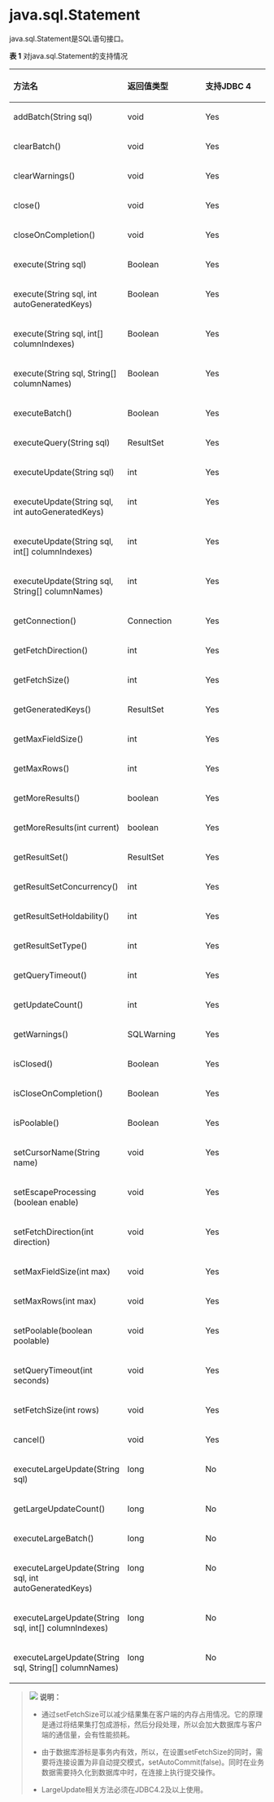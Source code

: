 # java.sql.Statement<a name="ZH-CN_TOPIC_0289900015"></a>

java.sql.Statement是SQL语句接口。

**表 1**  对java.sql.Statement的支持情况

<a name="zh-cn_topic_0237120398_zh-cn_topic_0213179164_zh-cn_topic_0189250755_zh-cn_topic_0059777679_zh-cn_topic_0058965266_table29004196"></a>
<table><thead align="left"><tr id="zh-cn_topic_0237120398_zh-cn_topic_0213179164_zh-cn_topic_0189250755_zh-cn_topic_0059777679_zh-cn_topic_0058965266_row609630"><th class="cellrowborder" valign="top" width="32.22%" id="mcps1.2.4.1.1"><p id="zh-cn_topic_0237120398_zh-cn_topic_0213179164_zh-cn_topic_0189250755_zh-cn_topic_0059777679_zh-cn_topic_0058965266_p1185663"><a name="zh-cn_topic_0237120398_zh-cn_topic_0213179164_zh-cn_topic_0189250755_zh-cn_topic_0059777679_zh-cn_topic_0058965266_p1185663"></a><a name="zh-cn_topic_0237120398_zh-cn_topic_0213179164_zh-cn_topic_0189250755_zh-cn_topic_0059777679_zh-cn_topic_0058965266_p1185663"></a>方法名</p>
</th>
<th class="cellrowborder" valign="top" width="35.18%" id="mcps1.2.4.1.2"><p id="zh-cn_topic_0237120398_zh-cn_topic_0213179164_zh-cn_topic_0189250755_zh-cn_topic_0059777679_zh-cn_topic_0058965266_p27392696"><a name="zh-cn_topic_0237120398_zh-cn_topic_0213179164_zh-cn_topic_0189250755_zh-cn_topic_0059777679_zh-cn_topic_0058965266_p27392696"></a><a name="zh-cn_topic_0237120398_zh-cn_topic_0213179164_zh-cn_topic_0189250755_zh-cn_topic_0059777679_zh-cn_topic_0058965266_p27392696"></a>返回值类型</p>
</th>
<th class="cellrowborder" valign="top" width="32.6%" id="mcps1.2.4.1.3"><p id="zh-cn_topic_0237120398_zh-cn_topic_0213179164_zh-cn_topic_0189250755_zh-cn_topic_0059777679_zh-cn_topic_0058965266_p25146373"><a name="zh-cn_topic_0237120398_zh-cn_topic_0213179164_zh-cn_topic_0189250755_zh-cn_topic_0059777679_zh-cn_topic_0058965266_p25146373"></a><a name="zh-cn_topic_0237120398_zh-cn_topic_0213179164_zh-cn_topic_0189250755_zh-cn_topic_0059777679_zh-cn_topic_0058965266_p25146373"></a>支持JDBC 4</p>
</th>
</tr>
</thead>
<tbody><tr id="row1940543416342"><td class="cellrowborder" valign="top" width="32.22%" headers="mcps1.2.4.1.1 "><p id="p640523423416"><a name="p640523423416"></a><a name="p640523423416"></a>addBatch​(String sql)</p>
</td>
<td class="cellrowborder" valign="top" width="35.18%" headers="mcps1.2.4.1.2 "><p id="p540512346348"><a name="p540512346348"></a><a name="p540512346348"></a>void</p>
</td>
<td class="cellrowborder" valign="top" width="32.6%" headers="mcps1.2.4.1.3 "><p id="p440673403415"><a name="p440673403415"></a><a name="p440673403415"></a>Yes</p>
</td>
</tr>
<tr id="row191321120183514"><td class="cellrowborder" valign="top" width="32.22%" headers="mcps1.2.4.1.1 "><p id="p1613210202354"><a name="p1613210202354"></a><a name="p1613210202354"></a>clearBatch()</p>
</td>
<td class="cellrowborder" valign="top" width="35.18%" headers="mcps1.2.4.1.2 "><p id="p181329200354"><a name="p181329200354"></a><a name="p181329200354"></a>void</p>
</td>
<td class="cellrowborder" valign="top" width="32.6%" headers="mcps1.2.4.1.3 "><p id="p16132112015350"><a name="p16132112015350"></a><a name="p16132112015350"></a>Yes</p>
</td>
</tr>
<tr id="row5284032103510"><td class="cellrowborder" valign="top" width="32.22%" headers="mcps1.2.4.1.1 "><p id="p428493293511"><a name="p428493293511"></a><a name="p428493293511"></a>clearWarnings()</p>
</td>
<td class="cellrowborder" valign="top" width="35.18%" headers="mcps1.2.4.1.2 "><p id="p1528423233512"><a name="p1528423233512"></a><a name="p1528423233512"></a>void</p>
</td>
<td class="cellrowborder" valign="top" width="32.6%" headers="mcps1.2.4.1.3 "><p id="p1628473218353"><a name="p1628473218353"></a><a name="p1628473218353"></a>Yes</p>
</td>
</tr>
<tr id="zh-cn_topic_0237120398_zh-cn_topic_0213179164_zh-cn_topic_0189250755_zh-cn_topic_0059777679_zh-cn_topic_0058965266_row37638936"><td class="cellrowborder" valign="top" width="32.22%" headers="mcps1.2.4.1.1 "><p id="zh-cn_topic_0237120398_zh-cn_topic_0213179164_zh-cn_topic_0189250755_zh-cn_topic_0059777679_zh-cn_topic_0058965266_p24508923"><a name="zh-cn_topic_0237120398_zh-cn_topic_0213179164_zh-cn_topic_0189250755_zh-cn_topic_0059777679_zh-cn_topic_0058965266_p24508923"></a><a name="zh-cn_topic_0237120398_zh-cn_topic_0213179164_zh-cn_topic_0189250755_zh-cn_topic_0059777679_zh-cn_topic_0058965266_p24508923"></a>close()</p>
</td>
<td class="cellrowborder" valign="top" width="35.18%" headers="mcps1.2.4.1.2 "><p id="zh-cn_topic_0237120398_zh-cn_topic_0213179164_zh-cn_topic_0189250755_zh-cn_topic_0059777679_zh-cn_topic_0058965266_p21120241"><a name="zh-cn_topic_0237120398_zh-cn_topic_0213179164_zh-cn_topic_0189250755_zh-cn_topic_0059777679_zh-cn_topic_0058965266_p21120241"></a><a name="zh-cn_topic_0237120398_zh-cn_topic_0213179164_zh-cn_topic_0189250755_zh-cn_topic_0059777679_zh-cn_topic_0058965266_p21120241"></a>void</p>
</td>
<td class="cellrowborder" valign="top" width="32.6%" headers="mcps1.2.4.1.3 "><p id="zh-cn_topic_0237120398_zh-cn_topic_0213179164_zh-cn_topic_0189250755_zh-cn_topic_0059777679_zh-cn_topic_0058965266_p42500988"><a name="zh-cn_topic_0237120398_zh-cn_topic_0213179164_zh-cn_topic_0189250755_zh-cn_topic_0059777679_zh-cn_topic_0058965266_p42500988"></a><a name="zh-cn_topic_0237120398_zh-cn_topic_0213179164_zh-cn_topic_0189250755_zh-cn_topic_0059777679_zh-cn_topic_0058965266_p42500988"></a>Yes</p>
</td>
</tr>
<tr id="row847713073613"><td class="cellrowborder" valign="top" width="32.22%" headers="mcps1.2.4.1.1 "><p id="p13477133073618"><a name="p13477133073618"></a><a name="p13477133073618"></a>closeOnCompletion()</p>
</td>
<td class="cellrowborder" valign="top" width="35.18%" headers="mcps1.2.4.1.2 "><p id="p94772030133610"><a name="p94772030133610"></a><a name="p94772030133610"></a>void</p>
</td>
<td class="cellrowborder" valign="top" width="32.6%" headers="mcps1.2.4.1.3 "><p id="p124771930103611"><a name="p124771930103611"></a><a name="p124771930103611"></a>Yes</p>
</td>
</tr>
<tr id="zh-cn_topic_0237120398_zh-cn_topic_0213179164_zh-cn_topic_0189250755_zh-cn_topic_0059777679_zh-cn_topic_0058965266_row37959876"><td class="cellrowborder" valign="top" width="32.22%" headers="mcps1.2.4.1.1 "><p id="zh-cn_topic_0237120398_zh-cn_topic_0213179164_zh-cn_topic_0189250755_zh-cn_topic_0059777679_zh-cn_topic_0058965266_p16000688"><a name="zh-cn_topic_0237120398_zh-cn_topic_0213179164_zh-cn_topic_0189250755_zh-cn_topic_0059777679_zh-cn_topic_0058965266_p16000688"></a><a name="zh-cn_topic_0237120398_zh-cn_topic_0213179164_zh-cn_topic_0189250755_zh-cn_topic_0059777679_zh-cn_topic_0058965266_p16000688"></a>execute(String sql)</p>
</td>
<td class="cellrowborder" valign="top" width="35.18%" headers="mcps1.2.4.1.2 "><p id="zh-cn_topic_0237120398_zh-cn_topic_0213179164_zh-cn_topic_0189250755_zh-cn_topic_0059777679_zh-cn_topic_0058965266_p61133019"><a name="zh-cn_topic_0237120398_zh-cn_topic_0213179164_zh-cn_topic_0189250755_zh-cn_topic_0059777679_zh-cn_topic_0058965266_p61133019"></a><a name="zh-cn_topic_0237120398_zh-cn_topic_0213179164_zh-cn_topic_0189250755_zh-cn_topic_0059777679_zh-cn_topic_0058965266_p61133019"></a><span id="zh-cn_topic_0237120398_zh-cn_topic_0213179164_zh-cn_topic_0189250755_text8662312165011"><a name="zh-cn_topic_0237120398_zh-cn_topic_0213179164_zh-cn_topic_0189250755_text8662312165011"></a><a name="zh-cn_topic_0237120398_zh-cn_topic_0213179164_zh-cn_topic_0189250755_text8662312165011"></a>Boolean</span></p>
</td>
<td class="cellrowborder" valign="top" width="32.6%" headers="mcps1.2.4.1.3 "><p id="zh-cn_topic_0237120398_zh-cn_topic_0213179164_zh-cn_topic_0189250755_zh-cn_topic_0059777679_zh-cn_topic_0058965266_p23615318"><a name="zh-cn_topic_0237120398_zh-cn_topic_0213179164_zh-cn_topic_0189250755_zh-cn_topic_0059777679_zh-cn_topic_0058965266_p23615318"></a><a name="zh-cn_topic_0237120398_zh-cn_topic_0213179164_zh-cn_topic_0189250755_zh-cn_topic_0059777679_zh-cn_topic_0058965266_p23615318"></a>Yes</p>
</td>
</tr>
<tr id="row1690211123385"><td class="cellrowborder" valign="top" width="32.22%" headers="mcps1.2.4.1.1 "><p id="p4902112173814"><a name="p4902112173814"></a><a name="p4902112173814"></a>execute​(String sql, int autoGeneratedKeys)</p>
</td>
<td class="cellrowborder" valign="top" width="35.18%" headers="mcps1.2.4.1.2 "><p id="p1290211128387"><a name="p1290211128387"></a><a name="p1290211128387"></a><span id="text9800162923817"><a name="text9800162923817"></a><a name="text9800162923817"></a>Boolean</span></p>
</td>
<td class="cellrowborder" valign="top" width="32.6%" headers="mcps1.2.4.1.3 "><p id="p11902121213815"><a name="p11902121213815"></a><a name="p11902121213815"></a>Yes</p>
</td>
</tr>
<tr id="row16314163933820"><td class="cellrowborder" valign="top" width="32.22%" headers="mcps1.2.4.1.1 "><p id="p331413923819"><a name="p331413923819"></a><a name="p331413923819"></a>execute​(String sql, int[] columnIndexes)</p>
</td>
<td class="cellrowborder" valign="top" width="35.18%" headers="mcps1.2.4.1.2 "><p id="p9314839203818"><a name="p9314839203818"></a><a name="p9314839203818"></a><span id="text334154973819"><a name="text334154973819"></a><a name="text334154973819"></a>Boolean</span></p>
</td>
<td class="cellrowborder" valign="top" width="32.6%" headers="mcps1.2.4.1.3 "><p id="p163147397386"><a name="p163147397386"></a><a name="p163147397386"></a>Yes</p>
</td>
</tr>
<tr id="row267415216383"><td class="cellrowborder" valign="top" width="32.22%" headers="mcps1.2.4.1.1 "><p id="p106741552103810"><a name="p106741552103810"></a><a name="p106741552103810"></a>execute​(String sql, String[] columnNames)</p>
</td>
<td class="cellrowborder" valign="top" width="35.18%" headers="mcps1.2.4.1.2 "><p id="p1067410528388"><a name="p1067410528388"></a><a name="p1067410528388"></a><span id="text1766515053910"><a name="text1766515053910"></a><a name="text1766515053910"></a>Boolean</span></p>
</td>
<td class="cellrowborder" valign="top" width="32.6%" headers="mcps1.2.4.1.3 "><p id="p1467445243820"><a name="p1467445243820"></a><a name="p1467445243820"></a>Yes</p>
</td>
</tr>
<tr id="row147485103913"><td class="cellrowborder" valign="top" width="32.22%" headers="mcps1.2.4.1.1 "><p id="p97495133918"><a name="p97495133918"></a><a name="p97495133918"></a>executeBatch()</p>
</td>
<td class="cellrowborder" valign="top" width="35.18%" headers="mcps1.2.4.1.2 "><p id="p197410563915"><a name="p197410563915"></a><a name="p197410563915"></a><span id="text12823334203913"><a name="text12823334203913"></a><a name="text12823334203913"></a>Boolean</span></p>
</td>
<td class="cellrowborder" valign="top" width="32.6%" headers="mcps1.2.4.1.3 "><p id="p177419543916"><a name="p177419543916"></a><a name="p177419543916"></a>Yes</p>
</td>
</tr>
<tr id="zh-cn_topic_0237120398_zh-cn_topic_0213179164_zh-cn_topic_0189250755_zh-cn_topic_0059777679_zh-cn_topic_0058965266_row43652314"><td class="cellrowborder" valign="top" width="32.22%" headers="mcps1.2.4.1.1 "><p id="zh-cn_topic_0237120398_zh-cn_topic_0213179164_zh-cn_topic_0189250755_zh-cn_topic_0059777679_zh-cn_topic_0058965266_p58916306"><a name="zh-cn_topic_0237120398_zh-cn_topic_0213179164_zh-cn_topic_0189250755_zh-cn_topic_0059777679_zh-cn_topic_0058965266_p58916306"></a><a name="zh-cn_topic_0237120398_zh-cn_topic_0213179164_zh-cn_topic_0189250755_zh-cn_topic_0059777679_zh-cn_topic_0058965266_p58916306"></a>executeQuery(String sql)</p>
</td>
<td class="cellrowborder" valign="top" width="35.18%" headers="mcps1.2.4.1.2 "><p id="zh-cn_topic_0237120398_zh-cn_topic_0213179164_zh-cn_topic_0189250755_zh-cn_topic_0059777679_zh-cn_topic_0058965266_p33934608"><a name="zh-cn_topic_0237120398_zh-cn_topic_0213179164_zh-cn_topic_0189250755_zh-cn_topic_0059777679_zh-cn_topic_0058965266_p33934608"></a><a name="zh-cn_topic_0237120398_zh-cn_topic_0213179164_zh-cn_topic_0189250755_zh-cn_topic_0059777679_zh-cn_topic_0058965266_p33934608"></a>ResultSet</p>
</td>
<td class="cellrowborder" valign="top" width="32.6%" headers="mcps1.2.4.1.3 "><p id="zh-cn_topic_0237120398_zh-cn_topic_0213179164_zh-cn_topic_0189250755_zh-cn_topic_0059777679_zh-cn_topic_0058965266_p39492775"><a name="zh-cn_topic_0237120398_zh-cn_topic_0213179164_zh-cn_topic_0189250755_zh-cn_topic_0059777679_zh-cn_topic_0058965266_p39492775"></a><a name="zh-cn_topic_0237120398_zh-cn_topic_0213179164_zh-cn_topic_0189250755_zh-cn_topic_0059777679_zh-cn_topic_0058965266_p39492775"></a>Yes</p>
</td>
</tr>
<tr id="zh-cn_topic_0237120398_zh-cn_topic_0213179164_zh-cn_topic_0189250755_zh-cn_topic_0059777679_zh-cn_topic_0058965266_row12742307"><td class="cellrowborder" valign="top" width="32.22%" headers="mcps1.2.4.1.1 "><p id="zh-cn_topic_0237120398_zh-cn_topic_0213179164_zh-cn_topic_0189250755_zh-cn_topic_0059777679_zh-cn_topic_0058965266_p59468506"><a name="zh-cn_topic_0237120398_zh-cn_topic_0213179164_zh-cn_topic_0189250755_zh-cn_topic_0059777679_zh-cn_topic_0058965266_p59468506"></a><a name="zh-cn_topic_0237120398_zh-cn_topic_0213179164_zh-cn_topic_0189250755_zh-cn_topic_0059777679_zh-cn_topic_0058965266_p59468506"></a>executeUpdate(String sql)</p>
</td>
<td class="cellrowborder" valign="top" width="35.18%" headers="mcps1.2.4.1.2 "><p id="zh-cn_topic_0237120398_zh-cn_topic_0213179164_zh-cn_topic_0189250755_zh-cn_topic_0059777679_zh-cn_topic_0058965266_p51032441"><a name="zh-cn_topic_0237120398_zh-cn_topic_0213179164_zh-cn_topic_0189250755_zh-cn_topic_0059777679_zh-cn_topic_0058965266_p51032441"></a><a name="zh-cn_topic_0237120398_zh-cn_topic_0213179164_zh-cn_topic_0189250755_zh-cn_topic_0059777679_zh-cn_topic_0058965266_p51032441"></a>int</p>
</td>
<td class="cellrowborder" valign="top" width="32.6%" headers="mcps1.2.4.1.3 "><p id="zh-cn_topic_0237120398_zh-cn_topic_0213179164_zh-cn_topic_0189250755_zh-cn_topic_0059777679_zh-cn_topic_0058965266_p25652689"><a name="zh-cn_topic_0237120398_zh-cn_topic_0213179164_zh-cn_topic_0189250755_zh-cn_topic_0059777679_zh-cn_topic_0058965266_p25652689"></a><a name="zh-cn_topic_0237120398_zh-cn_topic_0213179164_zh-cn_topic_0189250755_zh-cn_topic_0059777679_zh-cn_topic_0058965266_p25652689"></a>Yes</p>
</td>
</tr>
<tr id="row1276495816395"><td class="cellrowborder" valign="top" width="32.22%" headers="mcps1.2.4.1.1 "><p id="p117648584396"><a name="p117648584396"></a><a name="p117648584396"></a>executeUpdate​(String sql, int autoGeneratedKeys)</p>
</td>
<td class="cellrowborder" valign="top" width="35.18%" headers="mcps1.2.4.1.2 "><p id="p1076413584397"><a name="p1076413584397"></a><a name="p1076413584397"></a>int</p>
</td>
<td class="cellrowborder" valign="top" width="32.6%" headers="mcps1.2.4.1.3 "><p id="p177641658143910"><a name="p177641658143910"></a><a name="p177641658143910"></a>Yes</p>
</td>
</tr>
<tr id="row12111348134017"><td class="cellrowborder" valign="top" width="32.22%" headers="mcps1.2.4.1.1 "><p id="p191274813407"><a name="p191274813407"></a><a name="p191274813407"></a>executeUpdate​(String sql, int[] columnIndexes)</p>
</td>
<td class="cellrowborder" valign="top" width="35.18%" headers="mcps1.2.4.1.2 "><p id="p191224814018"><a name="p191224814018"></a><a name="p191224814018"></a>int</p>
</td>
<td class="cellrowborder" valign="top" width="32.6%" headers="mcps1.2.4.1.3 "><p id="p141224834015"><a name="p141224834015"></a><a name="p141224834015"></a>Yes</p>
</td>
</tr>
<tr id="row12396181111416"><td class="cellrowborder" valign="top" width="32.22%" headers="mcps1.2.4.1.1 "><p id="p43961211174111"><a name="p43961211174111"></a><a name="p43961211174111"></a>executeUpdate​(String sql, String[] columnNames)</p>
</td>
<td class="cellrowborder" valign="top" width="35.18%" headers="mcps1.2.4.1.2 "><p id="p10396131154111"><a name="p10396131154111"></a><a name="p10396131154111"></a>int</p>
</td>
<td class="cellrowborder" valign="top" width="32.6%" headers="mcps1.2.4.1.3 "><p id="p1839651194111"><a name="p1839651194111"></a><a name="p1839651194111"></a>Yes</p>
</td>
</tr>
<tr id="zh-cn_topic_0237120398_zh-cn_topic_0213179164_zh-cn_topic_0189250755_zh-cn_topic_0059777679_zh-cn_topic_0058965266_row17415287"><td class="cellrowborder" valign="top" width="32.22%" headers="mcps1.2.4.1.1 "><p id="zh-cn_topic_0237120398_zh-cn_topic_0213179164_zh-cn_topic_0189250755_zh-cn_topic_0059777679_zh-cn_topic_0058965266_p32431541"><a name="zh-cn_topic_0237120398_zh-cn_topic_0213179164_zh-cn_topic_0189250755_zh-cn_topic_0059777679_zh-cn_topic_0058965266_p32431541"></a><a name="zh-cn_topic_0237120398_zh-cn_topic_0213179164_zh-cn_topic_0189250755_zh-cn_topic_0059777679_zh-cn_topic_0058965266_p32431541"></a>getConnection()</p>
</td>
<td class="cellrowborder" valign="top" width="35.18%" headers="mcps1.2.4.1.2 "><p id="zh-cn_topic_0237120398_zh-cn_topic_0213179164_zh-cn_topic_0189250755_zh-cn_topic_0059777679_zh-cn_topic_0058965266_p29842167"><a name="zh-cn_topic_0237120398_zh-cn_topic_0213179164_zh-cn_topic_0189250755_zh-cn_topic_0059777679_zh-cn_topic_0058965266_p29842167"></a><a name="zh-cn_topic_0237120398_zh-cn_topic_0213179164_zh-cn_topic_0189250755_zh-cn_topic_0059777679_zh-cn_topic_0058965266_p29842167"></a>Connection</p>
</td>
<td class="cellrowborder" valign="top" width="32.6%" headers="mcps1.2.4.1.3 "><p id="zh-cn_topic_0237120398_zh-cn_topic_0213179164_zh-cn_topic_0189250755_zh-cn_topic_0059777679_zh-cn_topic_0058965266_p3770917"><a name="zh-cn_topic_0237120398_zh-cn_topic_0213179164_zh-cn_topic_0189250755_zh-cn_topic_0059777679_zh-cn_topic_0058965266_p3770917"></a><a name="zh-cn_topic_0237120398_zh-cn_topic_0213179164_zh-cn_topic_0189250755_zh-cn_topic_0059777679_zh-cn_topic_0058965266_p3770917"></a>Yes</p>
</td>
</tr>
<tr id="row17536174710412"><td class="cellrowborder" valign="top" width="32.22%" headers="mcps1.2.4.1.1 "><p id="p4536134711413"><a name="p4536134711413"></a><a name="p4536134711413"></a>getFetchDirection()</p>
</td>
<td class="cellrowborder" valign="top" width="35.18%" headers="mcps1.2.4.1.2 "><p id="p1053694717419"><a name="p1053694717419"></a><a name="p1053694717419"></a>int</p>
</td>
<td class="cellrowborder" valign="top" width="32.6%" headers="mcps1.2.4.1.3 "><p id="p155362471419"><a name="p155362471419"></a><a name="p155362471419"></a>Yes</p>
</td>
</tr>
<tr id="row1455316813421"><td class="cellrowborder" valign="top" width="32.22%" headers="mcps1.2.4.1.1 "><p id="p255319812424"><a name="p255319812424"></a><a name="p255319812424"></a>getFetchSize()</p>
</td>
<td class="cellrowborder" valign="top" width="35.18%" headers="mcps1.2.4.1.2 "><p id="p135538884211"><a name="p135538884211"></a><a name="p135538884211"></a>int</p>
</td>
<td class="cellrowborder" valign="top" width="32.6%" headers="mcps1.2.4.1.3 "><p id="p155368194213"><a name="p155368194213"></a><a name="p155368194213"></a>Yes</p>
</td>
</tr>
<tr id="row17436142416421"><td class="cellrowborder" valign="top" width="32.22%" headers="mcps1.2.4.1.1 "><p id="p143632418421"><a name="p143632418421"></a><a name="p143632418421"></a>getGeneratedKeys()</p>
</td>
<td class="cellrowborder" valign="top" width="35.18%" headers="mcps1.2.4.1.2 "><p id="p5436202419423"><a name="p5436202419423"></a><a name="p5436202419423"></a>ResultSet</p>
</td>
<td class="cellrowborder" valign="top" width="32.6%" headers="mcps1.2.4.1.3 "><p id="p1143614244421"><a name="p1143614244421"></a><a name="p1143614244421"></a>Yes</p>
</td>
</tr>
<tr id="row1063114444219"><td class="cellrowborder" valign="top" width="32.22%" headers="mcps1.2.4.1.1 "><p id="p363134464215"><a name="p363134464215"></a><a name="p363134464215"></a>getMaxFieldSize()</p>
</td>
<td class="cellrowborder" valign="top" width="35.18%" headers="mcps1.2.4.1.2 "><p id="p56317447426"><a name="p56317447426"></a><a name="p56317447426"></a>int</p>
</td>
<td class="cellrowborder" valign="top" width="32.6%" headers="mcps1.2.4.1.3 "><p id="p563744134215"><a name="p563744134215"></a><a name="p563744134215"></a>Yes</p>
</td>
</tr>
<tr id="row14501131124313"><td class="cellrowborder" valign="top" width="32.22%" headers="mcps1.2.4.1.1 "><p id="p2700103516431"><a name="p2700103516431"></a><a name="p2700103516431"></a>getMaxRows()</p>
</td>
<td class="cellrowborder" valign="top" width="35.18%" headers="mcps1.2.4.1.2 "><p id="p19841957114314"><a name="p19841957114314"></a><a name="p19841957114314"></a>int</p>
</td>
<td class="cellrowborder" valign="top" width="32.6%" headers="mcps1.2.4.1.3 "><p id="p13501116437"><a name="p13501116437"></a><a name="p13501116437"></a>Yes</p>
</td>
</tr>
<tr id="row175816190430"><td class="cellrowborder" valign="top" width="32.22%" headers="mcps1.2.4.1.1 "><p id="p1270013516438"><a name="p1270013516438"></a><a name="p1270013516438"></a>getMoreResults()</p>
</td>
<td class="cellrowborder" valign="top" width="35.18%" headers="mcps1.2.4.1.2 "><p id="p085135713431"><a name="p085135713431"></a><a name="p085135713431"></a>boolean</p>
</td>
<td class="cellrowborder" valign="top" width="32.6%" headers="mcps1.2.4.1.3 "><p id="p358419194310"><a name="p358419194310"></a><a name="p358419194310"></a>Yes</p>
</td>
</tr>
<tr id="row1559682664313"><td class="cellrowborder" valign="top" width="32.22%" headers="mcps1.2.4.1.1 "><p id="p1701635124314"><a name="p1701635124314"></a><a name="p1701635124314"></a>getMoreResults​(int current)</p>
</td>
<td class="cellrowborder" valign="top" width="35.18%" headers="mcps1.2.4.1.2 "><p id="p128515572430"><a name="p128515572430"></a><a name="p128515572430"></a>boolean</p>
</td>
<td class="cellrowborder" valign="top" width="32.6%" headers="mcps1.2.4.1.3 "><p id="p1559632610438"><a name="p1559632610438"></a><a name="p1559632610438"></a>Yes</p>
</td>
</tr>
<tr id="zh-cn_topic_0237120398_zh-cn_topic_0213179164_zh-cn_topic_0189250755_zh-cn_topic_0059777679_zh-cn_topic_0058965266_row65640894"><td class="cellrowborder" valign="top" width="32.22%" headers="mcps1.2.4.1.1 "><p id="zh-cn_topic_0237120398_zh-cn_topic_0213179164_zh-cn_topic_0189250755_zh-cn_topic_0059777679_zh-cn_topic_0058965266_p8880240"><a name="zh-cn_topic_0237120398_zh-cn_topic_0213179164_zh-cn_topic_0189250755_zh-cn_topic_0059777679_zh-cn_topic_0058965266_p8880240"></a><a name="zh-cn_topic_0237120398_zh-cn_topic_0213179164_zh-cn_topic_0189250755_zh-cn_topic_0059777679_zh-cn_topic_0058965266_p8880240"></a>getResultSet()</p>
</td>
<td class="cellrowborder" valign="top" width="35.18%" headers="mcps1.2.4.1.2 "><p id="zh-cn_topic_0237120398_zh-cn_topic_0213179164_zh-cn_topic_0189250755_zh-cn_topic_0059777679_zh-cn_topic_0058965266_p30949584"><a name="zh-cn_topic_0237120398_zh-cn_topic_0213179164_zh-cn_topic_0189250755_zh-cn_topic_0059777679_zh-cn_topic_0058965266_p30949584"></a><a name="zh-cn_topic_0237120398_zh-cn_topic_0213179164_zh-cn_topic_0189250755_zh-cn_topic_0059777679_zh-cn_topic_0058965266_p30949584"></a>ResultSet</p>
</td>
<td class="cellrowborder" valign="top" width="32.6%" headers="mcps1.2.4.1.3 "><p id="zh-cn_topic_0237120398_zh-cn_topic_0213179164_zh-cn_topic_0189250755_zh-cn_topic_0059777679_zh-cn_topic_0058965266_p15409505"><a name="zh-cn_topic_0237120398_zh-cn_topic_0213179164_zh-cn_topic_0189250755_zh-cn_topic_0059777679_zh-cn_topic_0058965266_p15409505"></a><a name="zh-cn_topic_0237120398_zh-cn_topic_0213179164_zh-cn_topic_0189250755_zh-cn_topic_0059777679_zh-cn_topic_0058965266_p15409505"></a>Yes</p>
</td>
</tr>
<tr id="row122941237174513"><td class="cellrowborder" valign="top" width="32.22%" headers="mcps1.2.4.1.1 "><p id="p10261556204516"><a name="p10261556204516"></a><a name="p10261556204516"></a>getResultSetConcurrency()</p>
</td>
<td class="cellrowborder" valign="top" width="35.18%" headers="mcps1.2.4.1.2 "><p id="p9804220466"><a name="p9804220466"></a><a name="p9804220466"></a>int</p>
</td>
<td class="cellrowborder" valign="top" width="32.6%" headers="mcps1.2.4.1.3 "><p id="p17294737154517"><a name="p17294737154517"></a><a name="p17294737154517"></a>Yes</p>
</td>
</tr>
<tr id="row978116405453"><td class="cellrowborder" valign="top" width="32.22%" headers="mcps1.2.4.1.1 "><p id="p6261756104515"><a name="p6261756104515"></a><a name="p6261756104515"></a>getResultSetHoldability()</p>
</td>
<td class="cellrowborder" valign="top" width="35.18%" headers="mcps1.2.4.1.2 "><p id="p68041828463"><a name="p68041828463"></a><a name="p68041828463"></a>int</p>
</td>
<td class="cellrowborder" valign="top" width="32.6%" headers="mcps1.2.4.1.3 "><p id="p15781640194512"><a name="p15781640194512"></a><a name="p15781640194512"></a>Yes</p>
</td>
</tr>
<tr id="row47071349174517"><td class="cellrowborder" valign="top" width="32.22%" headers="mcps1.2.4.1.1 "><p id="p192665654510"><a name="p192665654510"></a><a name="p192665654510"></a>getResultSetType()</p>
</td>
<td class="cellrowborder" valign="top" width="35.18%" headers="mcps1.2.4.1.2 "><p id="p158046214616"><a name="p158046214616"></a><a name="p158046214616"></a>int</p>
</td>
<td class="cellrowborder" valign="top" width="32.6%" headers="mcps1.2.4.1.3 "><p id="p370744924512"><a name="p370744924512"></a><a name="p370744924512"></a>Yes</p>
</td>
</tr>
<tr id="zh-cn_topic_0237120398_zh-cn_topic_0213179164_zh-cn_topic_0189250755_zh-cn_topic_0059777679_zh-cn_topic_0058965266_row6055731"><td class="cellrowborder" valign="top" width="32.22%" headers="mcps1.2.4.1.1 "><p id="zh-cn_topic_0237120398_zh-cn_topic_0213179164_zh-cn_topic_0189250755_zh-cn_topic_0059777679_zh-cn_topic_0058965266_p44295845"><a name="zh-cn_topic_0237120398_zh-cn_topic_0213179164_zh-cn_topic_0189250755_zh-cn_topic_0059777679_zh-cn_topic_0058965266_p44295845"></a><a name="zh-cn_topic_0237120398_zh-cn_topic_0213179164_zh-cn_topic_0189250755_zh-cn_topic_0059777679_zh-cn_topic_0058965266_p44295845"></a>getQueryTimeout()</p>
</td>
<td class="cellrowborder" valign="top" width="35.18%" headers="mcps1.2.4.1.2 "><p id="zh-cn_topic_0237120398_zh-cn_topic_0213179164_zh-cn_topic_0189250755_zh-cn_topic_0059777679_zh-cn_topic_0058965266_p53884282"><a name="zh-cn_topic_0237120398_zh-cn_topic_0213179164_zh-cn_topic_0189250755_zh-cn_topic_0059777679_zh-cn_topic_0058965266_p53884282"></a><a name="zh-cn_topic_0237120398_zh-cn_topic_0213179164_zh-cn_topic_0189250755_zh-cn_topic_0059777679_zh-cn_topic_0058965266_p53884282"></a>int</p>
</td>
<td class="cellrowborder" valign="top" width="32.6%" headers="mcps1.2.4.1.3 "><p id="zh-cn_topic_0237120398_zh-cn_topic_0213179164_zh-cn_topic_0189250755_zh-cn_topic_0059777679_zh-cn_topic_0058965266_p66416078"><a name="zh-cn_topic_0237120398_zh-cn_topic_0213179164_zh-cn_topic_0189250755_zh-cn_topic_0059777679_zh-cn_topic_0058965266_p66416078"></a><a name="zh-cn_topic_0237120398_zh-cn_topic_0213179164_zh-cn_topic_0189250755_zh-cn_topic_0059777679_zh-cn_topic_0058965266_p66416078"></a>Yes</p>
</td>
</tr>
<tr id="zh-cn_topic_0237120398_zh-cn_topic_0213179164_zh-cn_topic_0189250755_zh-cn_topic_0059777679_zh-cn_topic_0058965266_row11397445"><td class="cellrowborder" valign="top" width="32.22%" headers="mcps1.2.4.1.1 "><p id="zh-cn_topic_0237120398_zh-cn_topic_0213179164_zh-cn_topic_0189250755_zh-cn_topic_0059777679_zh-cn_topic_0058965266_p18756861"><a name="zh-cn_topic_0237120398_zh-cn_topic_0213179164_zh-cn_topic_0189250755_zh-cn_topic_0059777679_zh-cn_topic_0058965266_p18756861"></a><a name="zh-cn_topic_0237120398_zh-cn_topic_0213179164_zh-cn_topic_0189250755_zh-cn_topic_0059777679_zh-cn_topic_0058965266_p18756861"></a>getUpdateCount()</p>
</td>
<td class="cellrowborder" valign="top" width="35.18%" headers="mcps1.2.4.1.2 "><p id="zh-cn_topic_0237120398_zh-cn_topic_0213179164_zh-cn_topic_0189250755_zh-cn_topic_0059777679_zh-cn_topic_0058965266_p35141355"><a name="zh-cn_topic_0237120398_zh-cn_topic_0213179164_zh-cn_topic_0189250755_zh-cn_topic_0059777679_zh-cn_topic_0058965266_p35141355"></a><a name="zh-cn_topic_0237120398_zh-cn_topic_0213179164_zh-cn_topic_0189250755_zh-cn_topic_0059777679_zh-cn_topic_0058965266_p35141355"></a>int</p>
</td>
<td class="cellrowborder" valign="top" width="32.6%" headers="mcps1.2.4.1.3 "><p id="zh-cn_topic_0237120398_zh-cn_topic_0213179164_zh-cn_topic_0189250755_zh-cn_topic_0059777679_zh-cn_topic_0058965266_p6666636"><a name="zh-cn_topic_0237120398_zh-cn_topic_0213179164_zh-cn_topic_0189250755_zh-cn_topic_0059777679_zh-cn_topic_0058965266_p6666636"></a><a name="zh-cn_topic_0237120398_zh-cn_topic_0213179164_zh-cn_topic_0189250755_zh-cn_topic_0059777679_zh-cn_topic_0058965266_p6666636"></a>Yes</p>
</td>
</tr>
<tr id="row450715293468"><td class="cellrowborder" valign="top" width="32.22%" headers="mcps1.2.4.1.1 "><p id="p1450702954610"><a name="p1450702954610"></a><a name="p1450702954610"></a>getWarnings()</p>
</td>
<td class="cellrowborder" valign="top" width="35.18%" headers="mcps1.2.4.1.2 "><p id="p12507329104612"><a name="p12507329104612"></a><a name="p12507329104612"></a>SQLWarning</p>
</td>
<td class="cellrowborder" valign="top" width="32.6%" headers="mcps1.2.4.1.3 "><p id="p15071929174611"><a name="p15071929174611"></a><a name="p15071929174611"></a>Yes</p>
</td>
</tr>
<tr id="zh-cn_topic_0237120398_zh-cn_topic_0213179164_zh-cn_topic_0189250755_zh-cn_topic_0059777679_zh-cn_topic_0058965266_row17787427"><td class="cellrowborder" valign="top" width="32.22%" headers="mcps1.2.4.1.1 "><p id="zh-cn_topic_0237120398_zh-cn_topic_0213179164_zh-cn_topic_0189250755_zh-cn_topic_0059777679_zh-cn_topic_0058965266_p25778201"><a name="zh-cn_topic_0237120398_zh-cn_topic_0213179164_zh-cn_topic_0189250755_zh-cn_topic_0059777679_zh-cn_topic_0058965266_p25778201"></a><a name="zh-cn_topic_0237120398_zh-cn_topic_0213179164_zh-cn_topic_0189250755_zh-cn_topic_0059777679_zh-cn_topic_0058965266_p25778201"></a>isClosed()</p>
</td>
<td class="cellrowborder" valign="top" width="35.18%" headers="mcps1.2.4.1.2 "><p id="zh-cn_topic_0237120398_zh-cn_topic_0213179164_zh-cn_topic_0189250755_zh-cn_topic_0059777679_zh-cn_topic_0058965266_p24733930"><a name="zh-cn_topic_0237120398_zh-cn_topic_0213179164_zh-cn_topic_0189250755_zh-cn_topic_0059777679_zh-cn_topic_0058965266_p24733930"></a><a name="zh-cn_topic_0237120398_zh-cn_topic_0213179164_zh-cn_topic_0189250755_zh-cn_topic_0059777679_zh-cn_topic_0058965266_p24733930"></a><span id="zh-cn_topic_0237120398_zh-cn_topic_0213179164_zh-cn_topic_0189250755_text14830113155012"><a name="zh-cn_topic_0237120398_zh-cn_topic_0213179164_zh-cn_topic_0189250755_text14830113155012"></a><a name="zh-cn_topic_0237120398_zh-cn_topic_0213179164_zh-cn_topic_0189250755_text14830113155012"></a>Boolean</span></p>
</td>
<td class="cellrowborder" valign="top" width="32.6%" headers="mcps1.2.4.1.3 "><p id="zh-cn_topic_0237120398_zh-cn_topic_0213179164_zh-cn_topic_0189250755_zh-cn_topic_0059777679_zh-cn_topic_0058965266_p1527124"><a name="zh-cn_topic_0237120398_zh-cn_topic_0213179164_zh-cn_topic_0189250755_zh-cn_topic_0059777679_zh-cn_topic_0058965266_p1527124"></a><a name="zh-cn_topic_0237120398_zh-cn_topic_0213179164_zh-cn_topic_0189250755_zh-cn_topic_0059777679_zh-cn_topic_0058965266_p1527124"></a>Yes</p>
</td>
</tr>
<tr id="row253118458461"><td class="cellrowborder" valign="top" width="32.22%" headers="mcps1.2.4.1.1 "><p id="p195316453468"><a name="p195316453468"></a><a name="p195316453468"></a>isCloseOnCompletion()</p>
</td>
<td class="cellrowborder" valign="top" width="35.18%" headers="mcps1.2.4.1.2 "><p id="p153112456466"><a name="p153112456466"></a><a name="p153112456466"></a><span id="text1831754124613"><a name="text1831754124613"></a><a name="text1831754124613"></a>Boolean</span></p>
</td>
<td class="cellrowborder" valign="top" width="32.6%" headers="mcps1.2.4.1.3 "><p id="p153184518467"><a name="p153184518467"></a><a name="p153184518467"></a>Yes</p>
</td>
</tr>
<tr id="row98591459478"><td class="cellrowborder" valign="top" width="32.22%" headers="mcps1.2.4.1.1 "><p id="p138594519471"><a name="p138594519471"></a><a name="p138594519471"></a>isPoolable()</p>
</td>
<td class="cellrowborder" valign="top" width="35.18%" headers="mcps1.2.4.1.2 "><p id="p1285915544718"><a name="p1285915544718"></a><a name="p1285915544718"></a><span id="text26481612134715"><a name="text26481612134715"></a><a name="text26481612134715"></a>Boolean</span></p>
</td>
<td class="cellrowborder" valign="top" width="32.6%" headers="mcps1.2.4.1.3 "><p id="p1385915164716"><a name="p1385915164716"></a><a name="p1385915164716"></a>Yes</p>
</td>
</tr>
<tr id="row137104331481"><td class="cellrowborder" valign="top" width="32.22%" headers="mcps1.2.4.1.1 "><p id="p1271133314483"><a name="p1271133314483"></a><a name="p1271133314483"></a>setCursorName​(String name)</p>
</td>
<td class="cellrowborder" valign="top" width="35.18%" headers="mcps1.2.4.1.2 "><p id="p12711533174812"><a name="p12711533174812"></a><a name="p12711533174812"></a>void</p>
</td>
<td class="cellrowborder" valign="top" width="32.6%" headers="mcps1.2.4.1.3 "><p id="p3711193311485"><a name="p3711193311485"></a><a name="p3711193311485"></a>Yes</p>
</td>
</tr>
<tr id="row16208124684816"><td class="cellrowborder" valign="top" width="32.22%" headers="mcps1.2.4.1.1 "><p id="p1520884615486"><a name="p1520884615486"></a><a name="p1520884615486"></a>setEscapeProcessing​(boolean enable)</p>
</td>
<td class="cellrowborder" valign="top" width="35.18%" headers="mcps1.2.4.1.2 "><p id="p720819462482"><a name="p720819462482"></a><a name="p720819462482"></a>void</p>
</td>
<td class="cellrowborder" valign="top" width="32.6%" headers="mcps1.2.4.1.3 "><p id="p182081646144811"><a name="p182081646144811"></a><a name="p182081646144811"></a>Yes</p>
</td>
</tr>
<tr id="row192759918494"><td class="cellrowborder" valign="top" width="32.22%" headers="mcps1.2.4.1.1 "><p id="p1327518944920"><a name="p1327518944920"></a><a name="p1327518944920"></a>setFetchDirection​(int direction)</p>
</td>
<td class="cellrowborder" valign="top" width="35.18%" headers="mcps1.2.4.1.2 "><p id="p1927509124911"><a name="p1927509124911"></a><a name="p1927509124911"></a>void</p>
</td>
<td class="cellrowborder" valign="top" width="32.6%" headers="mcps1.2.4.1.3 "><p id="p162752954910"><a name="p162752954910"></a><a name="p162752954910"></a>Yes</p>
</td>
</tr>
<tr id="row3513182912497"><td class="cellrowborder" valign="top" width="32.22%" headers="mcps1.2.4.1.1 "><p id="p101408016504"><a name="p101408016504"></a><a name="p101408016504"></a>setMaxFieldSize​(int max)</p>
</td>
<td class="cellrowborder" valign="top" width="35.18%" headers="mcps1.2.4.1.2 "><p id="p1651322911497"><a name="p1651322911497"></a><a name="p1651322911497"></a>void</p>
</td>
<td class="cellrowborder" valign="top" width="32.6%" headers="mcps1.2.4.1.3 "><p id="p1951315292499"><a name="p1951315292499"></a><a name="p1951315292499"></a>Yes</p>
</td>
</tr>
<tr id="row0737812155017"><td class="cellrowborder" valign="top" width="32.22%" headers="mcps1.2.4.1.1 "><p id="p673721225010"><a name="p673721225010"></a><a name="p673721225010"></a>setMaxRows​(int max)</p>
</td>
<td class="cellrowborder" valign="top" width="35.18%" headers="mcps1.2.4.1.2 "><p id="p173721255010"><a name="p173721255010"></a><a name="p173721255010"></a>void</p>
</td>
<td class="cellrowborder" valign="top" width="32.6%" headers="mcps1.2.4.1.3 "><p id="p1373751215503"><a name="p1373751215503"></a><a name="p1373751215503"></a>Yes</p>
</td>
</tr>
<tr id="row163871948135216"><td class="cellrowborder" valign="top" width="32.22%" headers="mcps1.2.4.1.1 "><p id="p10387124820520"><a name="p10387124820520"></a><a name="p10387124820520"></a>setPoolable​(boolean poolable)</p>
</td>
<td class="cellrowborder" valign="top" width="35.18%" headers="mcps1.2.4.1.2 "><p id="p9387348205211"><a name="p9387348205211"></a><a name="p9387348205211"></a>void</p>
</td>
<td class="cellrowborder" valign="top" width="32.6%" headers="mcps1.2.4.1.3 "><p id="p143875486522"><a name="p143875486522"></a><a name="p143875486522"></a>Yes</p>
</td>
</tr>
<tr id="zh-cn_topic_0237120398_zh-cn_topic_0213179164_zh-cn_topic_0189250755_zh-cn_topic_0059777679_zh-cn_topic_0058965266_row18856521"><td class="cellrowborder" valign="top" width="32.22%" headers="mcps1.2.4.1.1 "><p id="zh-cn_topic_0237120398_zh-cn_topic_0213179164_zh-cn_topic_0189250755_zh-cn_topic_0059777679_zh-cn_topic_0058965266_p43132848"><a name="zh-cn_topic_0237120398_zh-cn_topic_0213179164_zh-cn_topic_0189250755_zh-cn_topic_0059777679_zh-cn_topic_0058965266_p43132848"></a><a name="zh-cn_topic_0237120398_zh-cn_topic_0213179164_zh-cn_topic_0189250755_zh-cn_topic_0059777679_zh-cn_topic_0058965266_p43132848"></a>setQueryTimeout(int seconds)</p>
</td>
<td class="cellrowborder" valign="top" width="35.18%" headers="mcps1.2.4.1.2 "><p id="zh-cn_topic_0237120398_zh-cn_topic_0213179164_zh-cn_topic_0189250755_zh-cn_topic_0059777679_zh-cn_topic_0058965266_p12991834"><a name="zh-cn_topic_0237120398_zh-cn_topic_0213179164_zh-cn_topic_0189250755_zh-cn_topic_0059777679_zh-cn_topic_0058965266_p12991834"></a><a name="zh-cn_topic_0237120398_zh-cn_topic_0213179164_zh-cn_topic_0189250755_zh-cn_topic_0059777679_zh-cn_topic_0058965266_p12991834"></a>void</p>
</td>
<td class="cellrowborder" valign="top" width="32.6%" headers="mcps1.2.4.1.3 "><p id="zh-cn_topic_0237120398_zh-cn_topic_0213179164_zh-cn_topic_0189250755_zh-cn_topic_0059777679_zh-cn_topic_0058965266_p37346808"><a name="zh-cn_topic_0237120398_zh-cn_topic_0213179164_zh-cn_topic_0189250755_zh-cn_topic_0059777679_zh-cn_topic_0058965266_p37346808"></a><a name="zh-cn_topic_0237120398_zh-cn_topic_0213179164_zh-cn_topic_0189250755_zh-cn_topic_0059777679_zh-cn_topic_0058965266_p37346808"></a>Yes</p>
</td>
</tr>
<tr id="zh-cn_topic_0237120398_zh-cn_topic_0213179164_zh-cn_topic_0189250755_zh-cn_topic_0059777679_row38611207145243"><td class="cellrowborder" valign="top" width="32.22%" headers="mcps1.2.4.1.1 "><p id="zh-cn_topic_0237120398_zh-cn_topic_0213179164_zh-cn_topic_0189250755_zh-cn_topic_0059777679_p40500042145243"><a name="zh-cn_topic_0237120398_zh-cn_topic_0213179164_zh-cn_topic_0189250755_zh-cn_topic_0059777679_p40500042145243"></a><a name="zh-cn_topic_0237120398_zh-cn_topic_0213179164_zh-cn_topic_0189250755_zh-cn_topic_0059777679_p40500042145243"></a>setFetchSize(int rows)</p>
</td>
<td class="cellrowborder" valign="top" width="35.18%" headers="mcps1.2.4.1.2 "><p id="zh-cn_topic_0237120398_zh-cn_topic_0213179164_zh-cn_topic_0189250755_zh-cn_topic_0059777679_p59277941145243"><a name="zh-cn_topic_0237120398_zh-cn_topic_0213179164_zh-cn_topic_0189250755_zh-cn_topic_0059777679_p59277941145243"></a><a name="zh-cn_topic_0237120398_zh-cn_topic_0213179164_zh-cn_topic_0189250755_zh-cn_topic_0059777679_p59277941145243"></a>void</p>
</td>
<td class="cellrowborder" valign="top" width="32.6%" headers="mcps1.2.4.1.3 "><p id="zh-cn_topic_0237120398_zh-cn_topic_0213179164_zh-cn_topic_0189250755_zh-cn_topic_0059777679_p36783921145243"><a name="zh-cn_topic_0237120398_zh-cn_topic_0213179164_zh-cn_topic_0189250755_zh-cn_topic_0059777679_p36783921145243"></a><a name="zh-cn_topic_0237120398_zh-cn_topic_0213179164_zh-cn_topic_0189250755_zh-cn_topic_0059777679_p36783921145243"></a>Yes</p>
</td>
</tr>
<tr id="zh-cn_topic_0237120398_zh-cn_topic_0213179164_zh-cn_topic_0189250755_zh-cn_topic_0059777679_r1827afa9d2134344a186a023d0e33bc7"><td class="cellrowborder" valign="top" width="32.22%" headers="mcps1.2.4.1.1 "><p id="zh-cn_topic_0237120398_zh-cn_topic_0213179164_zh-cn_topic_0189250755_zh-cn_topic_0059777679_af6cbc3a0b3ff452d863c7b081ee4d653"><a name="zh-cn_topic_0237120398_zh-cn_topic_0213179164_zh-cn_topic_0189250755_zh-cn_topic_0059777679_af6cbc3a0b3ff452d863c7b081ee4d653"></a><a name="zh-cn_topic_0237120398_zh-cn_topic_0213179164_zh-cn_topic_0189250755_zh-cn_topic_0059777679_af6cbc3a0b3ff452d863c7b081ee4d653"></a>cancel()</p>
</td>
<td class="cellrowborder" valign="top" width="35.18%" headers="mcps1.2.4.1.2 "><p id="zh-cn_topic_0237120398_zh-cn_topic_0213179164_zh-cn_topic_0189250755_zh-cn_topic_0059777679_a233738808bb94ae884b017c0b91c8f57"><a name="zh-cn_topic_0237120398_zh-cn_topic_0213179164_zh-cn_topic_0189250755_zh-cn_topic_0059777679_a233738808bb94ae884b017c0b91c8f57"></a><a name="zh-cn_topic_0237120398_zh-cn_topic_0213179164_zh-cn_topic_0189250755_zh-cn_topic_0059777679_a233738808bb94ae884b017c0b91c8f57"></a>void</p>
</td>
<td class="cellrowborder" valign="top" width="32.6%" headers="mcps1.2.4.1.3 "><p id="zh-cn_topic_0237120398_zh-cn_topic_0213179164_zh-cn_topic_0189250755_zh-cn_topic_0059777679_a7733e8a283e94ce9b05f62edcb60533f"><a name="zh-cn_topic_0237120398_zh-cn_topic_0213179164_zh-cn_topic_0189250755_zh-cn_topic_0059777679_a7733e8a283e94ce9b05f62edcb60533f"></a><a name="zh-cn_topic_0237120398_zh-cn_topic_0213179164_zh-cn_topic_0189250755_zh-cn_topic_0059777679_a7733e8a283e94ce9b05f62edcb60533f"></a>Yes</p>
</td>
</tr>
<tr id="row37088558211"><td class="cellrowborder" valign="top" width="32.22%" headers="mcps1.2.4.1.1 "><p id="p97081555172119"><a name="p97081555172119"></a><a name="p97081555172119"></a><span id="ph745214141863"><a name="ph745214141863"></a><a name="ph745214141863"></a>executeLargeUpdate(String sql)</span></p>
</td>
<td class="cellrowborder" valign="top" width="35.18%" headers="mcps1.2.4.1.2 "><p id="p1670810558211"><a name="p1670810558211"></a><a name="p1670810558211"></a><span id="ph343462117712"><a name="ph343462117712"></a><a name="ph343462117712"></a>long</span></p>
</td>
<td class="cellrowborder" valign="top" width="32.6%" headers="mcps1.2.4.1.3 "><p id="p7708455172110"><a name="p7708455172110"></a><a name="p7708455172110"></a><span id="ph157531833377"><a name="ph157531833377"></a><a name="ph157531833377"></a>No</span></p>
</td>
</tr>
<tr id="row11331123122213"><td class="cellrowborder" valign="top" width="32.22%" headers="mcps1.2.4.1.1 "><p id="p143311135221"><a name="p143311135221"></a><a name="p143311135221"></a><span id="ph180871918613"><a name="ph180871918613"></a><a name="ph180871918613"></a>getLargeUpdateCount()</span></p>
</td>
<td class="cellrowborder" valign="top" width="35.18%" headers="mcps1.2.4.1.2 "><p id="p1933110317222"><a name="p1933110317222"></a><a name="p1933110317222"></a><span id="ph1597952012311"><a name="ph1597952012311"></a><a name="ph1597952012311"></a>long</span></p>
</td>
<td class="cellrowborder" valign="top" width="32.6%" headers="mcps1.2.4.1.3 "><p id="p23312372219"><a name="p23312372219"></a><a name="p23312372219"></a><span id="ph10507203342316"><a name="ph10507203342316"></a><a name="ph10507203342316"></a>No</span></p>
</td>
</tr>
<tr id="row16355792219"><td class="cellrowborder" valign="top" width="32.22%" headers="mcps1.2.4.1.1 "><p id="p186358712212"><a name="p186358712212"></a><a name="p186358712212"></a><span id="ph46529268616"><a name="ph46529268616"></a><a name="ph46529268616"></a>executeLargeBatch()</span></p>
</td>
<td class="cellrowborder" valign="top" width="35.18%" headers="mcps1.2.4.1.2 "><p id="p56358710226"><a name="p56358710226"></a><a name="p56358710226"></a><span id="ph3685162162313"><a name="ph3685162162313"></a><a name="ph3685162162313"></a>long</span></p>
</td>
<td class="cellrowborder" valign="top" width="32.6%" headers="mcps1.2.4.1.3 "><p id="p263527152214"><a name="p263527152214"></a><a name="p263527152214"></a><span id="ph1225773415235"><a name="ph1225773415235"></a><a name="ph1225773415235"></a>No</span></p>
</td>
</tr>
<tr id="row1070771211226"><td class="cellrowborder" valign="top" width="32.22%" headers="mcps1.2.4.1.1 "><p id="p19707141213224"><a name="p19707141213224"></a><a name="p19707141213224"></a><span id="ph108181136569"><a name="ph108181136569"></a><a name="ph108181136569"></a>executeLargeUpdate(String sql, int autoGeneratedKeys)</span></p>
</td>
<td class="cellrowborder" valign="top" width="35.18%" headers="mcps1.2.4.1.2 "><p id="p1707131218221"><a name="p1707131218221"></a><a name="p1707131218221"></a><span id="ph174365221231"><a name="ph174365221231"></a><a name="ph174365221231"></a>long</span></p>
</td>
<td class="cellrowborder" valign="top" width="32.6%" headers="mcps1.2.4.1.3 "><p id="p4707161218223"><a name="p4707161218223"></a><a name="p4707161218223"></a><span id="ph16750355238"><a name="ph16750355238"></a><a name="ph16750355238"></a>No</span></p>
</td>
</tr>
<tr id="row6971116102213"><td class="cellrowborder" valign="top" width="32.22%" headers="mcps1.2.4.1.1 "><p id="p0971916122219"><a name="p0971916122219"></a><a name="p0971916122219"></a>executeLargeUpdate(String sql, int[] columnIndexes)</p>
</td>
<td class="cellrowborder" valign="top" width="35.18%" headers="mcps1.2.4.1.2 "><p id="p19971216182212"><a name="p19971216182212"></a><a name="p19971216182212"></a><span id="ph815782319230"><a name="ph815782319230"></a><a name="ph815782319230"></a>long</span></p>
</td>
<td class="cellrowborder" valign="top" width="32.6%" headers="mcps1.2.4.1.3 "><p id="p2971916152217"><a name="p2971916152217"></a><a name="p2971916152217"></a><span id="ph57495355236"><a name="ph57495355236"></a><a name="ph57495355236"></a>No</span></p>
</td>
</tr>
<tr id="row0846142252213"><td class="cellrowborder" valign="top" width="32.22%" headers="mcps1.2.4.1.1 "><p id="p6847122212219"><a name="p6847122212219"></a><a name="p6847122212219"></a><span id="ph1913715111273"><a name="ph1913715111273"></a><a name="ph1913715111273"></a>executeLargeUpdate(String sql, String[] columnNames)</span></p>
</td>
<td class="cellrowborder" valign="top" width="35.18%" headers="mcps1.2.4.1.2 "><p id="p9847192211225"><a name="p9847192211225"></a><a name="p9847192211225"></a><span id="ph482182420232"><a name="ph482182420232"></a><a name="ph482182420232"></a>long</span></p>
</td>
<td class="cellrowborder" valign="top" width="32.6%" headers="mcps1.2.4.1.3 "><p id="p784712223228"><a name="p784712223228"></a><a name="p784712223228"></a><span id="ph13388036182312"><a name="ph13388036182312"></a><a name="ph13388036182312"></a>No</span></p>
</td>
</tr>
</tbody>
</table>

>![](public_sys-resources/icon-note.png) **说明：** 
>
>-   通过setFetchSize可以减少结果集在客户端的内存占用情况。它的原理是通过将结果集打包成游标，然后分段处理，所以会加大数据库与客户端的通信量，会有性能损耗。
>
>-   由于数据库游标是事务内有效，所以，在设置setFetchSize的同时，需要将连接设置为非自动提交模式，setAutoCommit\(false\)。同时在业务数据需要持久化到数据库中时，在连接上执行提交操作。
>
>-   LargeUpdate相关方法必须在JDBC4.2及以上使用。

